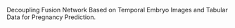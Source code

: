 Decoupling Fusion Network Based on Temporal Embryo Images and Tabular Data for Pregnancy Prediction.
